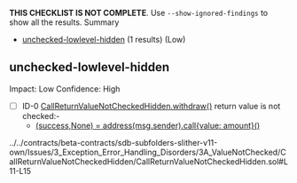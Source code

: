 **THIS CHECKLIST IS NOT COMPLETE**. Use `--show-ignored-findings` to show all the results.
Summary
 - [unchecked-lowlevel-hidden](#unchecked-lowlevel-hidden) (1 results) (Low)
## unchecked-lowlevel-hidden
Impact: Low
Confidence: High
 - [ ] ID-0
[CallReturnValueNotCheckedHidden.withdraw()](../../contracts/beta-contracts/sdb-subfolders-slither-v11-own/Issues/3_Exception_Error_Handling_Disorders/3A_ValueNotChecked/CallReturnValueNotCheckedHidden/CallReturnValueNotCheckedHidden.sol#L11-L15) return value is not checked:- 
	- [(success,None) = address(msg.sender).call{value: amount}()](../../contracts/beta-contracts/sdb-subfolders-slither-v11-own/Issues/3_Exception_Error_Handling_Disorders/3A_ValueNotChecked/CallReturnValueNotCheckedHidden/CallReturnValueNotCheckedHidden.sol#L13)

../../contracts/beta-contracts/sdb-subfolders-slither-v11-own/Issues/3_Exception_Error_Handling_Disorders/3A_ValueNotChecked/CallReturnValueNotCheckedHidden/CallReturnValueNotCheckedHidden.sol#L11-L15


